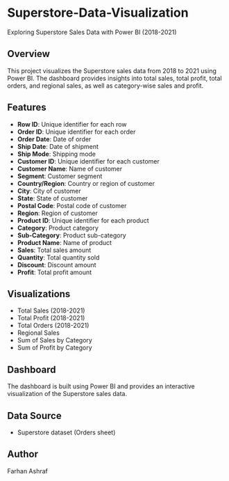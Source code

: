 Superstore-Data-Visualization
==========================

Exploring Superstore Sales Data with Power BI (2018-2021)

**Overview**
-----------

This project visualizes the Superstore sales data from 2018 to 2021 using Power BI. The dashboard provides insights into total sales, total profit, total orders, and regional sales, as well as category-wise sales and profit.

**Features**
------------

* **Row ID**: Unique identifier for each row
* **Order ID**: Unique identifier for each order
* **Order Date**: Date of order
* **Ship Date**: Date of shipment
* **Ship Mode**: Shipping mode
* **Customer ID**: Unique identifier for each customer
* **Customer Name**: Name of customer
* **Segment**: Customer segment
* **Country/Region**: Country or region of customer
* **City**: City of customer
* **State**: State of customer
* **Postal Code**: Postal code of customer
* **Region**: Region of customer
* **Product ID**: Unique identifier for each product
* **Category**: Product category
* **Sub-Category**: Product sub-category
* **Product Name**: Name of product
* **Sales**: Total sales amount
* **Quantity**: Total quantity sold
* **Discount**: Discount amount
* **Profit**: Total profit amount

**Visualizations**
----------------

* Total Sales (2018-2021)
* Total Profit (2018-2021)
* Total Orders (2018-2021)
* Regional Sales
* Sum of Sales by Category
* Sum of Profit by Category

**Dashboard**
------------

The dashboard is built using Power BI and provides an interactive visualization of the Superstore sales data.

**Data Source**
-------------

* Superstore dataset (Orders sheet)

**Author**
------
Farhan Ashraf

